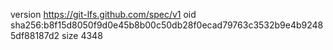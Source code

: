 version https://git-lfs.github.com/spec/v1
oid sha256:b8f15d8050f9d0e45b8b00c50db28f0ecad79763c3532b9e4b92485df88187d2
size 4348
